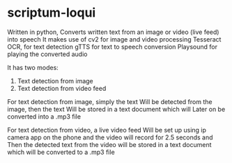 # scriptum-loqui
Written in python, 
Converts written text from an image or video (live feed) into speech
It makes use of cv2 for image and video processing
Tesseract OCR, for text detection
gTTS for text to speech conversion
Playsound for playing the converted audio
 
It has two modes:
1. Text detection from image
2. Text detection from video feed

For text detection from image, simply the text 
Will be detected from the image, then the text 
Will be stored in a text document which will
Later on be converted into a .mp3 file 

For text detection from video, a live video feed
Will be set up using ip camera app on the phone
and the video will record for 2.5 seconds and 
Then the detected text from the video will be stored
in a text document which will be converted to a
.mp3 file
